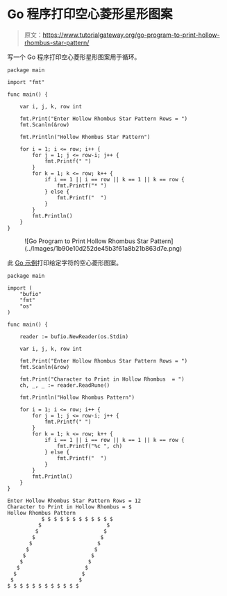 # Go 程序打印空心菱形星形图案

> 原文：<https://www.tutorialgateway.org/go-program-to-print-hollow-rhombus-star-pattern/>

写一个 Go 程序打印空心菱形星形图案用于循环。

```
package main

import "fmt"

func main() {

	var i, j, k, row int

	fmt.Print("Enter Hollow Rhombus Star Pattern Rows = ")
	fmt.Scanln(&row)

	fmt.Println("Hollow Rhombus Star Pattern")

	for i = 1; i <= row; i++ {
		for j = 1; j <= row-i; j++ {
			fmt.Printf(" ")
		}
		for k = 1; k <= row; k++ {
			if i == 1 || i == row || k == 1 || k == row {
				fmt.Printf("* ")
			} else {
				fmt.Printf("  ")
			}
		}
		fmt.Println()
	}
}
```

<figure class="wp-block-image size-large">![Go Program to Print Hollow Rhombus Star Pattern](../Images/1b90e10d252de45b3f61a8b21b863d7e.png)</figure>

此 [Go 示例](https://www.tutorialgateway.org/go-programs/)打印给定字符的空心菱形图案。

```
package main

import (
	"bufio"
	"fmt"
	"os"
)

func main() {

	reader := bufio.NewReader(os.Stdin)

	var i, j, k, row int

	fmt.Print("Enter Hollow Rhombus Star Pattern Rows = ")
	fmt.Scanln(&row)

	fmt.Print("Character to Print in Hollow Rhombus  = ")
	ch, _, _ := reader.ReadRune()

	fmt.Println("Hollow Rhombus Pattern")

	for i = 1; i <= row; i++ {
		for j = 1; j <= row-i; j++ {
			fmt.Printf(" ")
		}
		for k = 1; k <= row; k++ {
			if i == 1 || i == row || k == 1 || k == row {
				fmt.Printf("%c ", ch)
			} else {
				fmt.Printf("  ")
			}
		}
		fmt.Println()
	}
}
```

```
Enter Hollow Rhombus Star Pattern Rows = 12
Character to Print in Hollow Rhombus = $
Hollow Rhombus Pattern
           $ $ $ $ $ $ $ $ $ $ $ $ 
          $                     $ 
         $                     $ 
        $                     $ 
       $                     $ 
      $                     $ 
     $                     $ 
    $                     $ 
   $                     $ 
  $                     $ 
 $                     $ 
$ $ $ $ $ $ $ $ $ $ $ $ 
```
